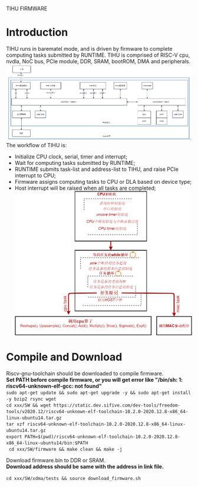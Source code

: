 TIHU FIRMWARE
# Introduction
TIHU runs in barematel mode, and is driven by firmware to complete computing tasks submitted by RUNTIME. TIHU is comprised of RISC-V cpu, nvdla, NoC bus, PCIe module, DDR, SRAM, bootROM, DMA and peripherals.  
![TIHU_structure](../doc/AIPU-structure.png)  
The workflow of TIHU is:  
* Initialize CPU clock, serial, timer and interrupt;    
* Wait for computing tasks submitted by RUNTIME;  
* RUNTIME submits task-list and address-list to TIHU, and raise PCIe interrupt to CPU;  
* Firmware assigns computing tasks to CPU or DLA based on device type;  
* Host interrupt will be raised when all tasks are completed;  
![TIHU_structure](../doc/firmware_workflow.png)  

# Compile and Download
Riscv-gnu-toolchain should be downloaded to compile firmware.  
**Set PATH before compile firmware, or you will get error like "/bin/sh: 1: riscv64-unknown-elf-gcc: not found"**  
` sudo apt-get update && sudo apt-get upgrade -y && sudo apt-get install -y bzip2 rsync wget `  
` cd xxx/SW && wget https://static.dev.sifive.com/dev-tools/freedom-tools/v2020.12/riscv64-unknown-elf-toolchain-10.2.0-2020.12.8-x86_64-linux-ubuntu14.tar.gz `   
` tar xzf riscv64-unknown-elf-toolchain-10.2.0-2020.12.8-x86_64-linux-ubuntu14.tar.gz `  
` export PATH=$(pwd)/riscv64-unknown-elf-toolchain-10.2.0-2020.12.8-x86_64-linux-ubuntu14/bin:$PATH `  
` cd xxx/SW/firmware && make clean && make -j`

Download firmware.bin to DDR or SRAM.  
**Download address should be same with the address in link file.**  

` cd xxx/SW/xdma/tests && source download_firmware.sh `  


